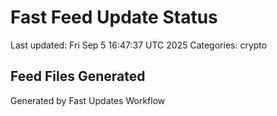 # Fast Feed Update Status
Last updated: Fri Sep  5 16:47:37 UTC 2025
Categories: crypto

## Feed Files Generated

Generated by Fast Updates Workflow
